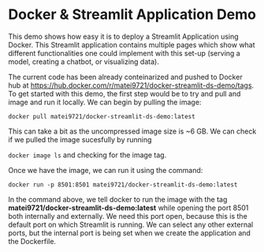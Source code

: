 # Docker & Streamlit Application Demo

This demo shows how easy it is to deploy a Streamlit Application using Docker. This Streamlit application contains 
multiple pages which show what different functionalities one could implement with this set-up (serving a model, creating
a chatbot, or visualizing data).

The current code has been already conteinarized and pushed to Docker hub at 
https://hub.docker.com/r/matei9721/docker-streamlit-ds-demo/tags. To get started with this demo, the first step would be
to try and pull and image and run it locally. We can begin by pulling the image:

`docker pull matei9721/docker-streamlit-ds-demo:latest`

This can take a bit as the uncompressed image size is ~6 GB. We can check if we pulled the image sucesfully by running

`docker image ls` and checking for the image tag.

Once we have the image, we can run it using the command:

`docker run -p 8501:8501 matei9721/docker-streamlit-ds-demo:latest`

In the command above, we tell docker to run the image with the tag **matei9721/docker-streamlit-ds-demo:latest** while 
opening the port 8501 both internally and externally. We need this port open, because this is the default port on which 
Streamlit is running. We can select any other external ports, but the internal port is being set when we create the application
and the Dockerfile.

